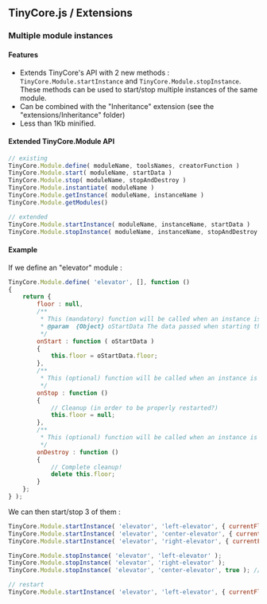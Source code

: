 ## TinyCore.js / Extensions

### Multiple module instances

#### Features

- Extends TinyCore's API with 2 new methods : `TinyCore.Module.startInstance` and `TinyCore.Module.stopInstance`. These methods can be used to start/stop multiple instances of the same module.
- Can be combined with the "Inheritance" extension (see the "extensions/Inheritance" folder)
- Less than 1Kb minified.

#### Extended TinyCore.Module API

```js
// existing
TinyCore.Module.define( moduleName, toolsNames, creatorFunction )
TinyCore.Module.start( moduleName, startData )
TinyCore.Module.stop( moduleName, stopAndDestroy )
TinyCore.Module.instantiate( moduleName )
TinyCore.Module.getInstance( moduleName, instanceName )
TinyCore.Module.getModules()

// extended
TinyCore.Module.startInstance( moduleName, instanceName, startData )
TinyCore.Module.stopInstance( moduleName, instanceName, stopAndDestroy )
```

#### Example

If we define an "elevator" module :

```js
TinyCore.Module.define( 'elevator', [], function ()
{
	return {
		floor : null,
		/**
		 * This (mandatory) function will be called when an instance is started.
		 * @param  {Object} oStartData The data passed when starting the instance.
		 */
		onStart : function ( oStartData )
		{
			this.floor = oStartData.floor;
		},
		/**
		 * This (optional) function will be called when an instance is stopped.
		 */
		onStop : function ()
		{
			// Cleanup (in order to be properly restarted?)
			this.floor = null;
		},
		/**
		 * This (optional) function will be called when an instance is destroyed.
		 */
		onDestroy : function ()
		{
			// Complete cleanup!
			delete this.floor;
		}
	};
} );
```

We can then start/stop 3 of them :

```js
TinyCore.Module.startInstance( 'elevator', 'left-elevator', { currentFloor : +1 } );
TinyCore.Module.startInstance( 'elevator', 'center-elevator', { currentFloor : 0 } );
TinyCore.Module.startInstance( 'elevator', 'right-elevator', { currentFloor : -1 } );

TinyCore.Module.stopInstance( 'elevator', 'left-elevator' );
TinyCore.Module.stopInstance( 'elevator', 'right-elevator' );
TinyCore.Module.stopInstance( 'elevator', 'center-elevator', true ); // and destroy it

// restart
TinyCore.Module.startInstance( 'elevator', 'left-elevator', { currentFloor : 0 } );
```
